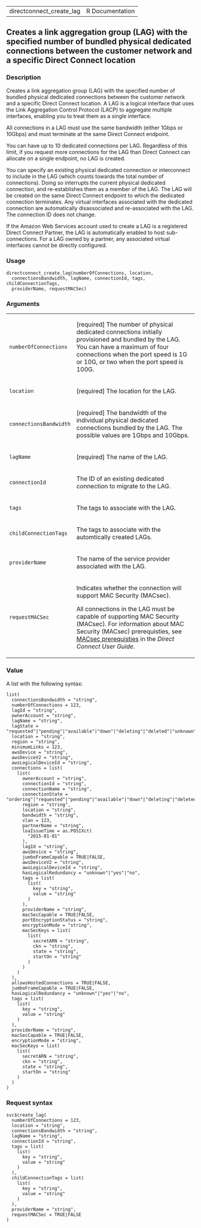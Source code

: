 <table style="width: 100%;">
<tbody>
<tr class="odd">
<td>directconnect_create_lag</td>
<td style="text-align: right;">R Documentation</td>
</tr>
</tbody>
</table>

## Creates a link aggregation group (LAG) with the specified number of bundled physical dedicated connections between the customer network and a specific Direct Connect location

### Description

Creates a link aggregation group (LAG) with the specified number of
bundled physical dedicated connections between the customer network and
a specific Direct Connect location. A LAG is a logical interface that
uses the Link Aggregation Control Protocol (LACP) to aggregate multiple
interfaces, enabling you to treat them as a single interface.

All connections in a LAG must use the same bandwidth (either 1Gbps or
10Gbps) and must terminate at the same Direct Connect endpoint.

You can have up to 10 dedicated connections per LAG. Regardless of this
limit, if you request more connections for the LAG than Direct Connect
can allocate on a single endpoint, no LAG is created.

You can specify an existing physical dedicated connection or
interconnect to include in the LAG (which counts towards the total
number of connections). Doing so interrupts the current physical
dedicated connection, and re-establishes them as a member of the LAG.
The LAG will be created on the same Direct Connect endpoint to which the
dedicated connection terminates. Any virtual interfaces associated with
the dedicated connection are automatically disassociated and
re-associated with the LAG. The connection ID does not change.

If the Amazon Web Services account used to create a LAG is a registered
Direct Connect Partner, the LAG is automatically enabled to host
sub-connections. For a LAG owned by a partner, any associated virtual
interfaces cannot be directly configured.

### Usage

    directconnect_create_lag(numberOfConnections, location,
      connectionsBandwidth, lagName, connectionId, tags, childConnectionTags,
      providerName, requestMACSec)

### Arguments

<table>
<colgroup>
<col style="width: 35%" />
<col style="width: 65%" />
</colgroup>
<tbody>
<tr class="odd">
<td><code
id="directconnect_create_lag_:_numberOfConnections">numberOfConnections</code></td>
<td><p>[required] The number of physical dedicated connections initially
provisioned and bundled by the LAG. You can have a maximum of four
connections when the port speed is 1G or 10G, or two when the port speed
is 100G.</p></td>
</tr>
<tr class="even">
<td><code id="directconnect_create_lag_:_location">location</code></td>
<td><p>[required] The location for the LAG.</p></td>
</tr>
<tr class="odd">
<td><code
id="directconnect_create_lag_:_connectionsBandwidth">connectionsBandwidth</code></td>
<td><p>[required] The bandwidth of the individual physical dedicated
connections bundled by the LAG. The possible values are 1Gbps and
10Gbps.</p></td>
</tr>
<tr class="even">
<td><code id="directconnect_create_lag_:_lagName">lagName</code></td>
<td><p>[required] The name of the LAG.</p></td>
</tr>
<tr class="odd">
<td><code
id="directconnect_create_lag_:_connectionId">connectionId</code></td>
<td><p>The ID of an existing dedicated connection to migrate to the
LAG.</p></td>
</tr>
<tr class="even">
<td><code id="directconnect_create_lag_:_tags">tags</code></td>
<td><p>The tags to associate with the LAG.</p></td>
</tr>
<tr class="odd">
<td><code
id="directconnect_create_lag_:_childConnectionTags">childConnectionTags</code></td>
<td><p>The tags to associate with the automtically created
LAGs.</p></td>
</tr>
<tr class="even">
<td><code
id="directconnect_create_lag_:_providerName">providerName</code></td>
<td><p>The name of the service provider associated with the
LAG.</p></td>
</tr>
<tr class="odd">
<td><code
id="directconnect_create_lag_:_requestMACSec">requestMACSec</code></td>
<td><p>Indicates whether the connection will support MAC Security
(MACsec).</p>
<p>All connections in the LAG must be capable of supporting MAC Security
(MACsec). For information about MAC Security (MACsec) prerequisties, see
<a
href="https://docs.aws.amazon.com/directconnect/latest/UserGuide/direct-connect-mac-sec-getting-started.html#mac-sec-prerequisites">MACsec
prerequisties</a> in the <em>Direct Connect User Guide</em>.</p></td>
</tr>
</tbody>
</table>

### Value

A list with the following syntax:

    list(
      connectionsBandwidth = "string",
      numberOfConnections = 123,
      lagId = "string",
      ownerAccount = "string",
      lagName = "string",
      lagState = "requested"|"pending"|"available"|"down"|"deleting"|"deleted"|"unknown",
      location = "string",
      region = "string",
      minimumLinks = 123,
      awsDevice = "string",
      awsDeviceV2 = "string",
      awsLogicalDeviceId = "string",
      connections = list(
        list(
          ownerAccount = "string",
          connectionId = "string",
          connectionName = "string",
          connectionState = "ordering"|"requested"|"pending"|"available"|"down"|"deleting"|"deleted"|"rejected"|"unknown",
          region = "string",
          location = "string",
          bandwidth = "string",
          vlan = 123,
          partnerName = "string",
          loaIssueTime = as.POSIXct(
            "2015-01-01"
          ),
          lagId = "string",
          awsDevice = "string",
          jumboFrameCapable = TRUE|FALSE,
          awsDeviceV2 = "string",
          awsLogicalDeviceId = "string",
          hasLogicalRedundancy = "unknown"|"yes"|"no",
          tags = list(
            list(
              key = "string",
              value = "string"
            )
          ),
          providerName = "string",
          macSecCapable = TRUE|FALSE,
          portEncryptionStatus = "string",
          encryptionMode = "string",
          macSecKeys = list(
            list(
              secretARN = "string",
              ckn = "string",
              state = "string",
              startOn = "string"
            )
          )
        )
      ),
      allowsHostedConnections = TRUE|FALSE,
      jumboFrameCapable = TRUE|FALSE,
      hasLogicalRedundancy = "unknown"|"yes"|"no",
      tags = list(
        list(
          key = "string",
          value = "string"
        )
      ),
      providerName = "string",
      macSecCapable = TRUE|FALSE,
      encryptionMode = "string",
      macSecKeys = list(
        list(
          secretARN = "string",
          ckn = "string",
          state = "string",
          startOn = "string"
        )
      )
    )

### Request syntax

    svc$create_lag(
      numberOfConnections = 123,
      location = "string",
      connectionsBandwidth = "string",
      lagName = "string",
      connectionId = "string",
      tags = list(
        list(
          key = "string",
          value = "string"
        )
      ),
      childConnectionTags = list(
        list(
          key = "string",
          value = "string"
        )
      ),
      providerName = "string",
      requestMACSec = TRUE|FALSE
    )
